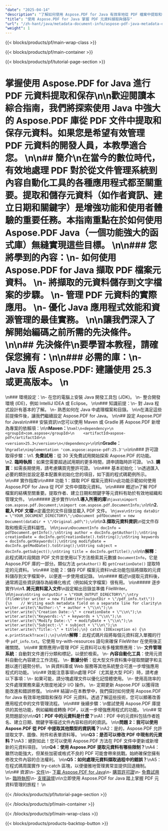 ```yaml
---
"date": "2025-04-14"
"description": "了解如何使用 Aspose.PDF for Java 有效率地從 PDF 檔案中提取和保存元資料。發現實際應用、最佳實踐和程式碼範例。"
"title": "使用 Aspose.PDF for Java 掌握 PDF 元資料擷取與儲存"
"url": "/zh-hant/java/metadata-document-info/aspose-pdf-java-metadata-extraction-saves/"
"weight": 1
---
```


{{< blocks/products/pf/main-wrap-class >}}

{{< blocks/products/pf/main-container >}}

{{< blocks/products/pf/tutorial-page-section >}}
# 掌握使用 Aspose.PDF for Java 進行 PDF 元資料提取和保存\n\n歡迎閱讀本綜合指南，我們將探索使用 Java 中強大的 Aspose.PDF 庫從 PDF 文件中提取和保存元資料。如果您是希望有效管理 PDF 元資料的開發人員，本教學適合您。 \n\n## 簡介\n在當今的數位時代，有效地處理 PDF 對於從文件管理系統到內容自動化工具的各種應用程式都至關重要。提取和儲存元資料（如作者資訊、建立日期和關鍵字）是增強功能和使用者體驗的重要任務。本指南重點在於如何使用 Aspose.PDF Java（一個功能強大的函式庫）無縫實現這些目標。 \n\n### 您將學到的內容：\n- 如何使用 Aspose.PDF for Java 擷取 PDF 檔案元資料。 \n- 將擷取的元資料儲存到文字檔案的步驟。 \n- 管理 PDF 元資料的實際應用。 \n- 優化 Java 應用程式效能和資源管理的最佳實務。 \n\n讓我們深入了解開始編碼之前所需的先決條件。 \n\n## 先決條件\n要學習本教程，請確保您擁有：\n\n### 必需的庫：\n- **Java 版 Aspose.PDF**: 建議使用 25.3 或更高版本。 \n  
\n### 環境設定：\n- 在您的電腦上安裝 Java 開發工具包 (JDK)。 \n- 整合開發環境 (IDE)，例如 IntelliJ IDEA 或 Eclipse。 \n\n### 知識前提：\n- 對 Java 程式設計有基本的了解。 \n- 熟悉如何在 Java 中處理檔案和目錄。 \n\n在滿足這些前提條件後，讓我們繼續設定 Aspose.PDF for Java。 \n\n## 設定 Aspose.PDF for Java\n\n### 安裝資訊\n您可以使用 Maven 或 Gradle 將 Aspose.PDF 新增為專案的依賴項：\n\n**Maven：**\n```xml\n<dependency>\n    <groupId>com.aspose</groupId>\n    <artifactId>aspose-pdf</artifactId>\n    <version>25.3</version>\n</dependency>\n```\n\n**Gradle：**\n```gradle\nimplementation 'com.aspose:aspose-pdf:25.3'\n```\n\n### 許可證取得步驟：\n1. **免費試用**：從 30 天免費試用開始探索 Aspose.PDF 的功能。 \n2. **臨時執照**：如果您需要超過試用期的更多時間，請申請臨時許可證。 \n3. **購買**：如需長期使用，請考慮購買完整許可證。 \n\n### 基本初始化：\n透過匯入必要的類別並設定基本配置來初始化您的項目，如下面的程式碼範例所示。 \n\n## 實作指南\n\n### 功能 1：擷取 PDF 檔案元資料\n此功能示範如何使用 Aspose.PDF for Java 從 PDF 文件中擷取元資料。 \n\n#### 概述\n了解 PDF 檔案的結構至關重要。提取作者、建立日期和關鍵字等元資料有助於有效地組織和管理文件。 \n\n##### 逐步實作\n\n**1.導入所需的庫**\n```java\nimport com.aspose.pdf.Document;\nimport com.aspose.pdf.DocumentInfo;\n```\n\n**2. 載入 PDF 文檔**\n定義您的文件目錄並載入 PDF 文件。 \n```java\nString dataDir = \"YOUR_DOCUMENT_DIRECTORY\";\nDocument pdfDocument = new Document(dataDir + \"/Original.pdf\");\n```\n\n**3.擷取元資料資訊**\n從文件存取和檢索元資料屬性。 \n\n```java\nDocumentInfo docInfo = pdfDocument.getInfo();\nString author = docInfo.getAuthor();\nString creationDate = docInfo.getCreationDate().toString();\nString keywords = docInfo.getKeywords();\nString modifyDate = docInfo.getModDate().toString();\nString subject = docInfo.getSubject();\nString title = docInfo.getTitle();\n```\n\n**解釋**：此程式碼片段開啟 PDF 文件並使用以下方法檢索其元數據 `DocumentInfo`，它是 Aspose.PDF 庫的一部分。類似方法 `getAuthor()` 和 `getCreationDate()` 提取特定的元資料。 \n\n### 功能 2：儲存 PDF 檔案元資料\n此功能包括將擷取的元資料儲存到文字檔案中，以便進一步使用或記錄。 \n\n#### 概述\n提取元資料後，通常將這些資訊儲存為結構化格式（例如純文字檔案）很有用。 \n\n##### 逐步實作\n\n**1. 將元資料寫入文件**\n設定輸出目錄並準備 FileWriter。 \n\n```java\nString outputDir = \"YOUR_OUTPUT_DIRECTORY\";\ntry (FileWriter writer = new FileWriter(outputDir + \"/pdf_info.txt\")) {\n    // Writing each metadata field on a separate line for clarity\n    writer.write(\"Author:-\" + author + \"\\n\");\n    writer.write(\"Creation Date:-\" + creationDate + \"\\n\");\n    writer.write(\"Keywords:-\" + keywords + \"\\n\");\n    writer.write(\"Modify Date:-\" + modifyDate + \"\\n\");\n    writer.write(\"Subject:-\" + subject + \"\\n\");\n    writer.write(\"Title:-\" + title);\n} catch (IOException e) {\n    e.printStackTrace();\n}\n```\n\n**解釋**：此程式碼片段將每個元資料寫入單獨的行中 `pdf_info.txt`。它使用 try-with-resources 語句來確保 FileWriter 在使用後正確關閉。 \n\n## 實際應用\n管理 PDF 元資料可以有多種實際應用：\n- **文件管理系統**：自動對文件進行分類和標記，以便於檢索。 \n- **內容自動化工具**：使用元資料自動化內容建立工作流程。 \n- **數據分析**：從大型文件資料集中提取關鍵字和主題以進行趨勢分析。 \n 與資料庫或 Web 服務等其他系統整合可進一步增強應用程式的功能。 \n\n## 效能注意事項\n處理 PDF（尤其是大型 PDF）時，請考慮以下事項：\n- 如果可能，請分塊處理文件以優化記憶體使用。 \n- 使用高效率的文件處理實務來最大限度地減少 I/O 操作。 \n- 定期更新 Aspose.PDF 以獲得效能改進和錯誤修復。 \n\n## 結論\n在本教學中，我們探討如何使用 Aspose.PDF for Java 有效率地擷取和保存 PDF 元資料。透過了解這些技術，您可以顯著改善應用程式中的文件管理流程。 \n\n### 後續步驟：\n嘗試使用 Aspose.PDF 庫提供的其他功能，例如編輯或轉換 PDF，以進一步增強應用程式的功能。 \n\n## 常見問題部分\n\n**Q1：PDF 中的元資料是什麼？**\nA1：PDF 中的元資料包括作者姓名、建立日期、關鍵字等描述文件內容和目的的資訊。 \n\n**問題 2：我可以使用 Aspose.PDF 從 PDF 中提取其他類型的資訊嗎？**\nA2：是的，Aspose.PDF 允許提取文字、圖像、附件和表單資料等。 \n\n**Q3：是否可以修改 PDF 中現有的元資料？**\nA3：絕對如此！您可以使用 Aspose.PDF 方法在 PDF 文件中更新或新增新的元資料項目。 \n\n**Q4：使用 Aspose.PDF 提取元資料有哪些限制？**\nA4：雖然功能強大，但某些加密或格式不良的 PDF 可能會帶來挑戰。始終確保您擁有修改文件內容的合法權利。 \n\n**Q5：如何處理元資料擷取過程中的錯誤？**\nA5：在程式碼周圍實作 try-catch 區塊，以便優雅地管理異常並提供回退機制。 \n\n## 資源\n- [文件](https://reference.aspose.com/pdf/java/)\n- [下載 Aspose.PDF for Java](https://releases.aspose.com/pdf/java/)\n- [購買許可證](https://purchase.aspose.com/buy)\n- [免費試用](https://releases.aspose.com/pdf/java/)\n- [臨時執照](https://purchase.aspose.com/temporary-license/)\n- [支援論壇](https://forum.aspose.com/c/pdf/10)\n\n立即使用 Aspose.PDF for Java 踏上掌握 PDF 元資料管理的旅程！ \n

{{< /blocks/products/pf/tutorial-page-section >}}

{{< /blocks/products/pf/main-container >}}

{{< /blocks/products/pf/main-wrap-class >}}

{{< blocks/products/products-backtop-button >}}